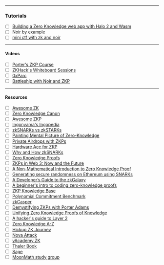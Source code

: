 ------

### Tutorials
- [ ] [Building a Zero Knowledge web app with Halo 2 and Wasm](https://medium.com/@yujiangtham/building-a-zero-knowledge-web-app-with-halo-2-and-wasm-part-1-80858c8d16ee)
- [ ] [Noir by example](https://t.co/z4u6S7zDQz)
- [ ] [mini ctf with zk and noir](https://t.co/qahTE4OjR7)

---

#### Videos
- [ ] [Porter's ZKP Course](https://www.youtube.com/watch?v=-2qHqfqPeR8)
- [ ] [ZKHack's Whiteboard Sessions](https://zkhack.dev/whiteboard/)
- [ ] [0xParc](https://learn.0xparc.org/circom/)
- [ ] [Battleship with Noir and ZKP](https://www.youtube.com/playlist?list=PLWACGbvIsEgnR2aUCr9i-PpmTVhF5Zuik)

----

#### Resources
- [ ] [Awesome ZK](https://github.com/ventali/awesome-zk)
- [ ] [Zero Knowledge Canon](https://a16zcrypto.com/posts/article/zero-knowledge-canon/)
- [ ] [Awesome ZKP](https://github.com/matter-labs/awesome-zero-knowledge-proofs)
- [ ] [Ingonyama's Ingopedia](https://ingonyama-zk.github.io/ingopedia/)
- [ ] [zkSNARKs vs zkSTARKs](https://t.co/apMCcTwc1D)
- [ ] [Painting Mental Picture of Zero-Knowledge](https://t.co/InhsygkW8D)
- [ ] [Private Airdrops with ZKPs](https://t.co/Ms5F0lzIEj)
- [ ] [Hardware Acc for ZKP](https://t.co/CNVEwYEcW3)
- [ ] [Why and How zkSNARKs](https://t.co/DszWHOIEo7)
- [ ] [Zero Knowledge Proofs](https://t.co/SZJ34DnIPk)
- [ ] [ZKPs in Web 3: Now and the Future](https://t.co/jrRtM5aCsd)
- [ ] [A Non-Mathematical Introduction to Zero Knowledge Proof](https://t.co/Hk53s9eSc4)
- [ ] [Generating secure randomness on Ethereum using SNARKs](https://t.co/ixoN9NVTiI)
- [ ] [A Developer’s Guide to the zkGalaxy](https://t.co/995Wb9npxd)
- [ ] [A beginner's intro to coding zero-knowledge proofs](https://dev.to/spalladino/a-beginners-intro-to-coding-zero-knowledge-proofs-c56)
- [ ] [ZKP Knowledge Base](https://kb.delendum.xyz/)
- [ ] [Polynomial Commitment Benchmark](https://xn--2-umb.com/23/pc-bench/index.html)
- [ ] [zkCasper](https://t.co/P36sXH5eIq)
- [ ] [Demystifying ZKPs with Porter Adams](https://t.co/EeInDIEQED)
- [ ] [Unifying Zero Knowledge Proofs of Knowledge](https://t.co/An6IKOHb8i)
- [ ] [A hacker's guide to Layer 2](https://t.co/YZ5rKCf3af)
- [ ] [Zero Knowledge A-Z](https://telegra.ph/ZK-SNARKs-VS-ZK-STARKs-01-10)
- [ ] [Hickup ZK Journey](https://sunrise-clerk-234.notion.site/Hickup-s-ZK-Journey-affa9ce9cdf44a33b3549c37f908521a)
- [ ] [Nova Attack](https://www.zksecurity.xyz/blog/posts/nova-attack/)
- [ ] [yAcademy ZK](https://yacademy.dev/fellowships/zBlock1/)
- [ ] [Thaler Book](https://people.cs.georgetown.edu/jthaler/ProofsArgsAndZK.pdf)
- [ ] [Sage](https://doc.sagemath.org/html/en/tutorial/)
- [ ] [MoonMath study group](https://2b2.notion.site/MoonMath-Study-Group-HQ-ca62f57eb4b34e69aad910654f8e0654)